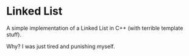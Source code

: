 # Linked List

A simple implementation of a Linked List in C++ (with terrible
template stuff).


Why? I was just tired and punishing myself.
